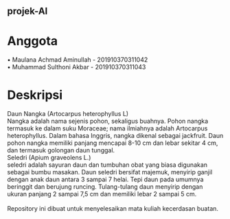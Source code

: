 ## projek-AI

# Anggota 
•	Maulana Achmad Aminullah - 201910370311042 <br />
•	Muhammad Sulthoni Akbar - 201910370311043

# Deskripsi
Daun Nangka (Artocarpus heterophyllus L) <br />
Nangka adalah nama sejenis pohon, sekaligus buahnya. Pohon nangka termasuk ke dalam suku Moraceae; nama ilmiahnya adalah Artocarpus heterophyllus. Dalam bahasa Inggris, nangka dikenal sebagai jackfruit. Daun pohon nangka memiliki panjang mencapai 8-10 cm dan lebar sekitar 4 cm, dan termasuk golongan daun tunggal. <br />
Seledri (Apium graveolens L.) <br />
seledri adalah sayuran daun dan tumbuhan obat yang biasa digunakan sebagai bumbu masakan. Daun seledri bersifat majemuk, menyirip ganjil dengan anak daun antara 3 sampai 7 helai. Tepi daun pada umumnya beringgit dan berujung runcing. Tulang-tulang daun menyirip dengan ukuran panjang 2 sampai 7,5 cm dan memiliki lebar 2 sampai 5 cm. <br /> <br />
Repository ini dibuat untuk menyelesaikan mata kuliah kecerdasan buatan.
